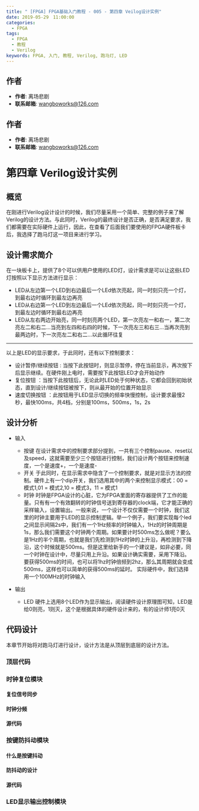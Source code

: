 ```yaml
---
title: " [FPGA] FPGA基础入门教程 - 005 - 第四章 Veilog设计实例"
date: 2019-05-29　11:00:00
categories:
  - FPGA
tags:
  - FPGA
  - 教程
  - Verilog
keywords: FPGA, 入门, 教程, Verilog, 跑马灯, LED
---
```


## 作者
- **作者**: 离场悲剧
- **联系邮箱**: <a href="mailto:wangboworks@126.com">wangboworks@126.com</a>

## 作者
- **作者**: 离场悲剧
- **联系邮箱**: <a href="mailto:wangboworks@126.com">wangboworks@126.com</a>

# 第四章 Verilog设计实例

## 概览  

在刚进行Verilog设计设计的时候，我们尽量采用一个简单、完整的例子来了解Verilog的设计方法。与此同时，Verilog的最终设计是否正确，是否满足要求，我们都需要在实际硬件上运行，因此，在查看了后面我们要使用的FPGA硬件板卡后，我选择了跑马灯这一项目来进行学习。

## 设计需求简介  

在一块板卡上，提供了8个可以供用户使用的LED灯，设计需求是可以让这些LED灯按照以下显示方法进行显示：

- LED从左边第一个LED到右边最后一个LEd依次亮起，同一时刻只亮一个灯，到最右边时循环到最左边再亮
- LED从右边第一个LED到左边最后一个LEd依次亮起，同一时刻只亮一个灯，到最左边时循环到最右边再亮
- LED从左右两边开始亮，同一时刻亮两个LED，第一次亮左一和右一，第二次亮左二和右二...当亮到左四和右四的时候，下一次亮左三和右三...当再次亮到最两边时，下一次亮左二和右二...以此循环往复

------

以上是LED的显示要求，于此同时，还有以下控制要求：

- 设计暂停/继续按钮 : 当按下此按钮时，则显示暂停，停在当前显示，再次按下后显示继续。在硬件刚上电时，需要按下此按钮LED才会开始动作
- 复位按钮 ：当按下此按钮后，无论此时LED处于何种状态，它都会回到初始状态，直到设计/继续按钮被按下，则从最开始的位置开始显示
- 速度切换按钮 ：此按钮用于LED显示切换的频率快慢控制，设计要求最慢2秒，最快100ms，共4档，分别是100ms，500ms，1s，2s

## 设计分析

- 输入
  - 按键
  在设计需求中的控制要求部分提到，一共有三个控制pause、reset以及speed，这就需要至少三个按钮进行控制，我们设计两个按钮来控制速度，一个是速度+，一个是速度-
  - 开关
  于此同时，在显示需求中隐含了一个控制要求，就是对显示方法的控制。硬件上有一个dip开关，我们选用其中的两个来控制显示模式：00 = 模式1,01 = 模式2,10 = 模式3，11 = 模式1
  - 时钟
  时钟是FPGA设计的心脏，它为FPGA里面的寄存器提供了工作的能量。只有有一个有效翻转的时钟信号送到寄存器的clock端，它才能正确的采样输入，设置输出。一般来说，一个设计不仅仅需要一个时钟，我们这里的时钟主要用于LED的显示控制逻辑。举一个例子，我们要实现每个led之间显示间隔2s中，我们有一个1Hz频率的时钟输入，1Hz的时钟周期是1s，那么我们需要这个时钟两个周期。如果要计时500ms怎么做呢？要么是1Hz的半个周期，也就是我们先检测到1Hz时钟的上升沿，再检测到下降沿，这个时候就是500ms。但是这里给新手的一个建议是，如非必要，同一个时钟在设计中，尽量只用上升沿。如果设计确实需要，采用下降沿。要获得500ms的时间，也可以将1hz时钟倍频到2hz，那么其周期就会变成500ms，这样也可以简单的获得500ms的延时。
  实际硬件中，我们选择用一个100MHz的时钟输入

- 输出
  - LED
  硬件上选用8个LED作为显示输出，阅读硬件设计原理图可知，LED是给0则亮，1则灭，这个是根据具体的硬件设计来的，有的设计师1亮0灭


## 代码设计  

本章节开始将对跑马灯进行设计，设计方法是从顶层到底层的设计方法。

### 顶层代码




### 时钟复位模块

#### 复位信号同步

#### 时钟分频


#### 源代码

### 按键防抖动模块

#### 什么是按键抖动


#### 防抖动的设计



#### 源代码

### LED显示输出控制模块
